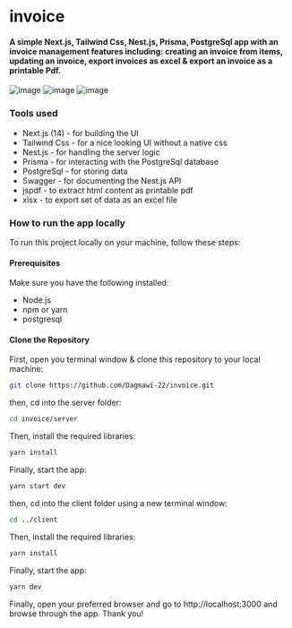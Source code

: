 # invoice

#### A simple Next.js, Tailwind Css, Nest.js, Prisma, PostgreSql app with an invoice management features including: creating an invoice from items, updating an invoice, export invoices as excel & export an invoice as a printable Pdf.
![image](https://github.com/user-attachments/assets/aa1961b0-733c-4dd0-b497-e3a10bc55c38)
![image](https://github.com/user-attachments/assets/bd37be4d-2239-4674-8ff7-828332cb032e)
![image](https://github.com/user-attachments/assets/124f39a1-6eaa-458a-a492-4654dea67b7a)




### Tools used

- Next.js (14) - for building the UI
- Tailwind Css - for a nice looking UI without a native css
- Nest.js - for handling the server logic
- Prisma - for interacting with the PostgreSql database
- PostgreSql - for storing data
- Swagger - for documenting the Nest.js API
- jspdf - to extract html content as printable pdf
- xlsx - to export set of data as an excel file

### How to run the app locally

To run this project locally on your machine, follow these steps:

#### Prerequisites

Make sure you have the following installed:
- Node.js
- npm or yarn
- postgresql 
  

#### Clone the Repository

First, open you terminal window & clone this repository to your local machine:
```bash
git clone https://github.com/Dagmawi-22/invoice.git
```
then, cd into the server folder:

```bash
cd invoice/server
```
Then, install the required libraries:
```bash
yarn install
```
Finally, start the app:
```bash
yarn start dev
```
then, cd into the client folder using a new terminal window:

```bash
cd ../client
```
Then, install the required libraries:
```bash
yarn install
```
Finally, start the app:
```bash
yarn dev
```

Finally, open your preferred browser and go to http://localhost:3000 and browse through the app.
Thank you!


